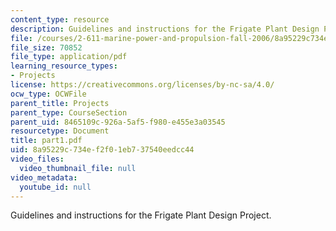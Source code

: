 ```yaml
---
content_type: resource
description: Guidelines and instructions for the Frigate Plant Design Project.
file: /courses/2-611-marine-power-and-propulsion-fall-2006/8a95229c734ef2f01eb737540eedcc44_part1.pdf
file_size: 70852
file_type: application/pdf
learning_resource_types:
- Projects
license: https://creativecommons.org/licenses/by-nc-sa/4.0/
ocw_type: OCWFile
parent_title: Projects
parent_type: CourseSection
parent_uid: 8465109c-926a-5af5-f980-e455e3a03545
resourcetype: Document
title: part1.pdf
uid: 8a95229c-734e-f2f0-1eb7-37540eedcc44
video_files:
  video_thumbnail_file: null
video_metadata:
  youtube_id: null
---
```

Guidelines and instructions for the Frigate Plant Design Project.